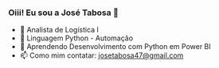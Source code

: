 ### Oiii! Eu sou a José Tabosa 👋

- 🔭 Analista de Logística I
- 🌱 Linguagem Python - Automação
- 🤔 Aprendendo Desenvolvimento com Python em Power BI
- 📫 Como mim contatar: josetabosa47@gmail.com
